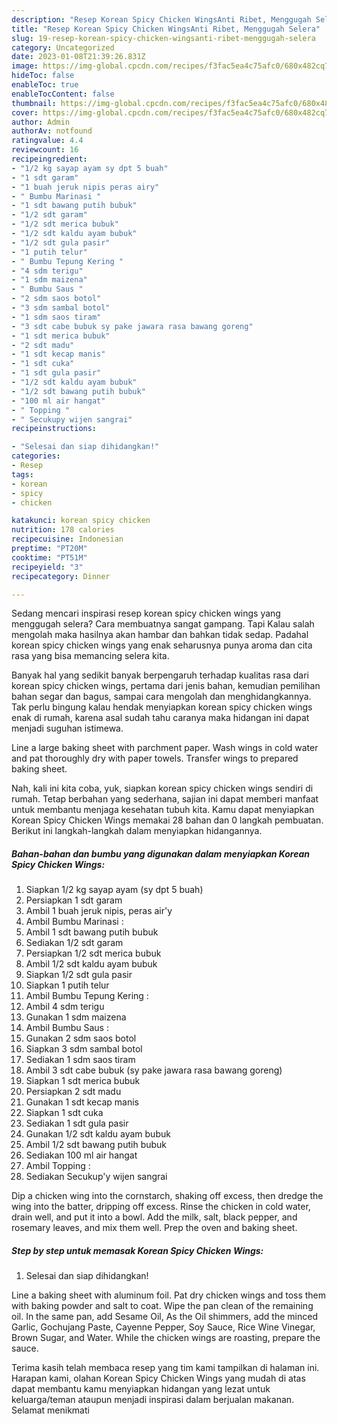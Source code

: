 ```yaml
---
description: "Resep Korean Spicy Chicken WingsAnti Ribet, Menggugah Selera"
title: "Resep Korean Spicy Chicken WingsAnti Ribet, Menggugah Selera"
slug: 19-resep-korean-spicy-chicken-wingsanti-ribet-menggugah-selera
category: Uncategorized
date: 2023-01-08T21:39:26.831Z
image: https://img-global.cpcdn.com/recipes/f3fac5ea4c75afc0/680x482cq70/korean-spicy-chicken-wings-foto-resep-utama.jpg
hideToc: false
enableToc: true
enableTocContent: false
thumbnail: https://img-global.cpcdn.com/recipes/f3fac5ea4c75afc0/680x482cq70/korean-spicy-chicken-wings-foto-resep-utama.jpg
cover: https://img-global.cpcdn.com/recipes/f3fac5ea4c75afc0/680x482cq70/korean-spicy-chicken-wings-foto-resep-utama.jpg
author: Admin
authorAv: notfound
ratingvalue: 4.4
reviewcount: 16
recipeingredient:
- "1/2 kg sayap ayam sy dpt 5 buah"
- "1 sdt garam"
- "1 buah jeruk nipis peras airy"
- " Bumbu Marinasi "
- "1 sdt bawang putih bubuk"
- "1/2 sdt garam"
- "1/2 sdt merica bubuk"
- "1/2 sdt kaldu ayam bubuk"
- "1/2 sdt gula pasir"
- "1 putih telur"
- " Bumbu Tepung Kering "
- "4 sdm terigu"
- "1 sdm maizena"
- " Bumbu Saus "
- "2 sdm saos botol"
- "3 sdm sambal botol"
- "1 sdm saos tiram"
- "3 sdt cabe bubuk sy pake jawara rasa bawang goreng"
- "1 sdt merica bubuk"
- "2 sdt madu"
- "1 sdt kecap manis"
- "1 sdt cuka"
- "1 sdt gula pasir"
- "1/2 sdt kaldu ayam bubuk"
- "1/2 sdt bawang putih bubuk"
- "100 ml air hangat"
- " Topping "
- " Secukupy wijen sangrai"
recipeinstructions:

- "Selesai dan siap dihidangkan!"
categories:
- Resep
tags:
- korean
- spicy
- chicken

katakunci: korean spicy chicken 
nutrition: 178 calories
recipecuisine: Indonesian
preptime: "PT20M"
cooktime: "PT51M"
recipeyield: "3"
recipecategory: Dinner

---
```



Sedang mencari inspirasi resep korean spicy chicken wings yang menggugah selera? Cara membuatnya sangat gampang. Tapi Kalau salah mengolah maka hasilnya akan hambar dan bahkan tidak sedap. Padahal korean spicy chicken wings yang enak seharusnya punya aroma dan cita rasa yang bisa memancing selera kita.


Banyak hal yang sedikit banyak berpengaruh terhadap kualitas rasa dari korean spicy chicken wings, pertama dari jenis bahan, kemudian pemilihan bahan segar dan bagus, sampai cara mengolah dan menghidangkannya. Tak perlu bingung kalau hendak menyiapkan korean spicy chicken wings enak di rumah, karena asal sudah tahu caranya maka hidangan ini dapat menjadi suguhan istimewa.

Line a large baking sheet with parchment paper. Wash wings in cold water and pat thoroughly dry with paper towels. Transfer wings to prepared baking sheet.


Nah, kali ini kita coba, yuk, siapkan korean spicy chicken wings sendiri di rumah. Tetap berbahan yang sederhana, sajian ini dapat memberi manfaat untuk membantu menjaga kesehatan tubuh kita. Kamu dapat menyiapkan Korean Spicy Chicken Wings memakai 28 bahan dan 0 langkah pembuatan. Berikut ini langkah-langkah dalam menyiapkan hidangannya.

<!--inarticleads1-->

##### Bahan-bahan dan bumbu yang digunakan dalam menyiapkan Korean Spicy Chicken Wings:

1. Siapkan 1/2 kg sayap ayam (sy dpt 5 buah)
1. Persiapkan 1 sdt garam
1. Ambil 1 buah jeruk nipis, peras air&#39;y
1. Ambil  Bumbu Marinasi :
1. Ambil 1 sdt bawang putih bubuk
1. Sediakan 1/2 sdt garam
1. Persiapkan 1/2 sdt merica bubuk
1. Ambil 1/2 sdt kaldu ayam bubuk
1. Siapkan 1/2 sdt gula pasir
1. Siapkan 1 putih telur
1. Ambil  Bumbu Tepung Kering :
1. Ambil 4 sdm terigu
1. Gunakan 1 sdm maizena
1. Ambil  Bumbu Saus :
1. Gunakan 2 sdm saos botol
1. Siapkan 3 sdm sambal botol
1. Sediakan 1 sdm saos tiram
1. Ambil 3 sdt cabe bubuk (sy pake jawara rasa bawang goreng)
1. Siapkan 1 sdt merica bubuk
1. Persiapkan 2 sdt madu
1. Gunakan 1 sdt kecap manis
1. Siapkan 1 sdt cuka
1. Sediakan 1 sdt gula pasir
1. Gunakan 1/2 sdt kaldu ayam bubuk
1. Ambil 1/2 sdt bawang putih bubuk
1. Sediakan 100 ml air hangat
1. Ambil  Topping :
1. Sediakan  Secukup&#39;y wijen sangrai


Dip a chicken wing into the cornstarch, shaking off excess, then dredge the wing into the batter, dripping off excess. Rinse the chicken in cold water, drain well, and put it into a bowl. Add the milk, salt, black pepper, and rosemary leaves, and mix them well. Prep the oven and baking sheet. 

<!--inarticleads2-->

##### Step by step untuk memasak Korean Spicy Chicken Wings:


1. Selesai dan siap dihidangkan!

Line a baking sheet with aluminum foil. Pat dry chicken wings and toss them with baking powder and salt to coat. Wipe the pan clean of the remaining oil. In the same pan, add Sesame Oil, As the Oil shimmers, add the minced Garlic, Gochujang Paste, Cayenne Pepper, Soy Sauce, Rice Wine Vinegar, Brown Sugar, and Water. While the chicken wings are roasting, prepare the sauce. 

Terima kasih telah membaca resep yang tim kami tampilkan di halaman ini. Harapan kami, olahan Korean Spicy Chicken Wings yang mudah di atas dapat membantu kamu menyiapkan hidangan yang lezat untuk keluarga/teman ataupun menjadi inspirasi dalam berjualan makanan. Selamat menikmati
